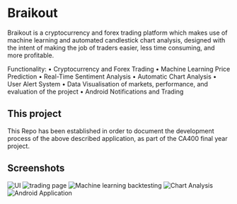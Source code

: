# Braikout

Braikout is a cryptocurrency and forex trading platform which makes use of machine learning and automated candlestick chart analysis, designed with the intent of making the job of traders easier, less time consuming, and more profitable. 

Functionality:
•	Cryptocurrency and Forex Trading
•	Machine Learning Price Prediction 
•	Real-Time Sentiment Analysis
•	Automatic Chart Analysis
•	User Alert System
•	Data Visualisation of markets, performance, and evaluation of the project
•	Android Notifications and Trading


## This project
This Repo has been established in order to document the development process of the above described application, as part of the CA400 final year project. 

## Screenshots
![UI](http://i66.tinypic.com/wsocic.jpg)
![trading page](http://i65.tinypic.com/okrght.jpg)
![Machine learning backtesting](http://i64.tinypic.com/acbe3k.jpg)
![Chart Analysis](http://i63.tinypic.com/2hweemx.jpg)
![Android Application](http://i68.tinypic.com/x5seww.jpg)
